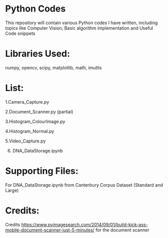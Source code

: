 # Python Codes
This repository will contain various Python codes I have written,
including topics like Computer Vision, Basic algorithm implementation
and Useful Code snippets

# Libraries Used:
 numpy, opencv, scipy, matplotlib, math, imutlis

# List:
 1.Camera_Capture.py
 
 2.Document_Scanner.py (partial)
 
 3.Histogram_ColourImage.py
 
 4.Histogram_Normal.py
 
 5.Video_Capture.py
 
6. DNA_DataStorage.ipynb
 
# Supporting Files:
For DNA_DataStorage.ipynb from Canterbury Corpus Dataset (Standard and Large)

# Credits:
Credits https://www.pyimagesearch.com/2014/09/01/build-kick-ass-mobile-document-scanner-just-5-minutes/ for the document scanner 
